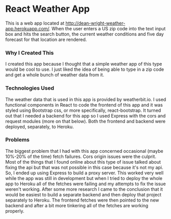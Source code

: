 # React Weather App

This is a web app located at http://dean-wright-weather-app.herokuapp.com/. When the user enters a US zip code into the text input box and hits the search button, the current weather conditions and five day forecast for that location are rendered.

### Why I Created This

I created this app because I thought that a simple weather app of this type would be cool to use. I just liked the idea of being able to type in a zip code and get a whole bunch of weather data from it.

### Technologies Used

The weather data that is used in this app is provided by weatherbit.io. I used functional components in React to code the frontend of this app and it was styled using Bootstrap css, or more specifically, react-bootstrap. It turned out that I needed a backend for this app so I used Express with the cors and request modules (more on that below). Both the frontend and backend were deployed, separately, to Heroku.

### Problems

The biggest problem that I had with this app concerned occasional (maybe 10%-20% of the time) fetch failures. Cors origin issues were the culprit. Most of the things that I found online about this type of issue talked about fixing the api but that was not possible in this case because it's not my api. So, I ended up using Express to build a proxy server. This worked very well while the app was still in development but when I tried to deploy the whole app to Heroku all of the fetches were failing and my attempts to fix the issue weren't working. After some more research I came to the conclusion that it would be easiest to build a separate backend and then deploy that project separately to Heroku. The frontend fetches were then pointed to the new backend and after a bit more tinkering all of the fetches are working properly.
